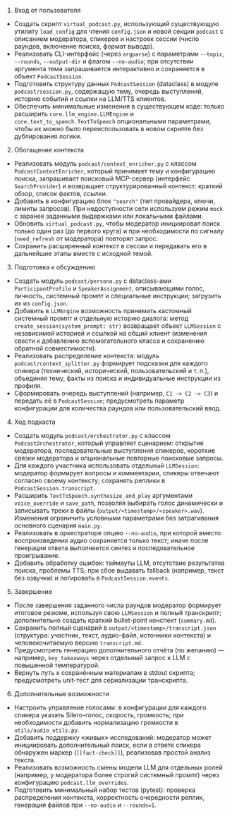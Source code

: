 1. Вход от пользователя
- Создать скрипт `virtual_podcast.py`, использующий существующую утилиту `load_config` для чтения `config.json` и новой секции `podcast` с описанием модератора, спикеров и настроек сессии (число раундов, включение поиска, формат вывода).
- Реализовать CLI-интерфейс (через `argparse`) с параметрами `--topic`, `--rounds`, `--output-dir` и флагом `--no-audio`; при отсутствии аргумента тема запрашивается интерактивно и сохраняется в объект `PodcastSession`.
- Подготовить структуру данных `PodcastSession` (dataclass) в модуле `podcast/session.py`, содержащую тему, очередь выступлений, историю событий и ссылки на LLM/TTS клиентов.
- Обеспечить минимальные изменения в существующем коде: только расширить `core.llm_engine.LLMEngine` и `core.text_to_speech.TextToSpeech` опциональными параметрами, чтобы их можно было переиспользовать в новом скрипте без дублирования логики.

2. Обогащение контекста
- Реализовать модуль `podcast/context_enricher.py` с классом `PodcastContextEnricher`, который принимает тему и конфигурацию поиска, запрашивает поисковый MCP-сервер (интерфейс `SearchProvider`) и возвращает структурированный контекст: краткий обзор, список фактов, ссылки.
- Добавить в конфигурацию блок `"search"` (тип провайдера, ключи, лимиты запросов). При недоступности сети используем режим `mock` с заранее заданными выдержками или локальными файлами.
- Обновить `virtual_podcast.py`, чтобы модератор инициировал поиск только один раз (до первого круга) и при необходимости по сигналу (`need_refresh` от модератора) повторял запрос.
- Сохранить расширенный контекст в сессии и передавать его в дальнейшие этапы вместе с исходной темой.

3. Подготовка к обсуждению
- Создать модуль `podcast/persona.py` с dataclass-ами `ParticipantProfile` и `SpeakerAssignment`, описывающими голос, личность, системный промпт и специальные инструкции; загрузить их из `config.json`.
- Добавить в `LLMEngine` возможность принимать кастомный системный промпт и отдельную историю диалога: метод `create_session(system_prompt: str)` возвращает объект `LLMSession` с независимой историей и ссылкой на общий клиент (изменения свести к добавлению вспомогательного класса и сохранению обратной совместимости).
- Реализовать распределение контекста: модуль `podcast/context_splitter.py` формирует подсказки для каждого спикера (технический, исторический, пользовательский и т. п.), объединяя тему, факты из поиска и индивидуальные инструкции из профиля.
- Сформировать очередь выступлений (например, `C1 -> C2 -> C3`) и передать её в `PodcastSession`; предусмотреть параметр конфигурации для количества раундов или пользовательский ввод.

4. Ход подкаста
- Создать модуль `podcast/orchestrator.py` с классом `PodcastOrchestrator`, который управляет сценарием: открытие модератора, последовательные выступления спикеров, короткие связки модератора и опциональные повторные поисковые запросы.
- Для каждого участника использовать отдельный `LLMSession`: модератор формирует вопросы и комментарии, спикеры отвечают согласно своему контексту; сохранять реплики в `PodcastSession.transcript`.
- Расширить `TextToSpeech.synthesize_and_play` аргументами `voice_override` и `save_path`, позволяя выбирать голос динамически и записывать треки в файлы (`output/<timestamp>/<speaker>.wav`). Изменения ограничить условными параметрами без затрагивания основного сценария `main.py`.
- Реализовать в оркестраторе опцию `--no-audio`, при которой вместо воспроизведения аудио сохраняется только текст; иначе после генерации ответа выполняется синтез и последовательное проигрывание.
- Добавить обработку ошибок: таймауты LLM, отсутствие результатов поиска, проблемы TTS; при сбое выдавать fallback (например, текст без озвучки) и логировать в `PodcastSession.events`.

5. Завершение
- После завершения заданного числа раундов модератор формирует итоговое резюме, используя свою `LLMSession` и полный транскрипт; дополнительно создать краткий bullet-point конспект (`summary.md`).
- Сохранить полный сценарий в `output/<timestamp>/transcript.json` (структура: участник, текст, аудио-файл, источники контекста) и человекочитаемую версию `transcript.md`.
- Предусмотреть генерацию дополнительного отчёта (по желанию) — например, `key_takeaways` через отдельный запрос к LLM с повышенной температурой.
- Вернуть путь к сохранённым материалам в stdout скрипта; предусмотреть unit-тест для сериализации транскрипта.

6. Дополнительные возможности
- Настроить управление голосами: в конфигурации для каждого спикера указать Silero-голос, скорость, громкость; при необходимости добавить нормализацию громкости в `utils/audio_utils.py`.
- Добавить поддержку «живых» исследований: модератор может инициировать дополнительный поиск, если в ответе спикера обнаружен маркер (`[[fact-check]]`), реализовав простой анализ текста.
- Реализовать возможность смены модели LLM для отдельных ролей (например, у модератора более строгий системный промпт) через конфигурацию `podcast.llm_overrides`.
- Подготовить минимальный набор тестов (pytest): проверка распределения контекста, корректность очередности реплик, генерация файлов при `--no-audio` и `--rounds=1`.

